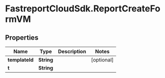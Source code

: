 # FastreportCloudSdk.ReportCreateFormVM

## Properties

Name | Type | Description | Notes
------------ | ------------- | ------------- | -------------
**templateId** | **String** |  | [optional] 
**t** | **String** |  | 


